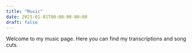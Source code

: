 ```yaml
---
title: "Music"
date: 2023-01-01T00:00:00-00:00
draft: false
---
```


Welcome to my music page. Here you can find my transcriptions and song cuts.